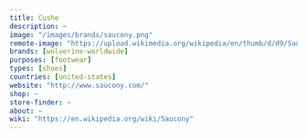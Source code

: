 ```yaml
---
title: Cushe
description: ~
image: "/images/brands/saucony.png"
remote-image: "https://upload.wikimedia.org/wikipedia/en/thumb/d/d9/Saucony-brand.svg/221px-Saucony-brand.svg.png"
brands: [wolverine-worldwide]
purposes: [footwear]
types: [shoes]
countries: [united-states]
website: "http://www.saucony.com/"
shop: ~
store-finder: ~
about: ~
wiki: "https://en.wikipedia.org/wiki/Saucony"
---
```

